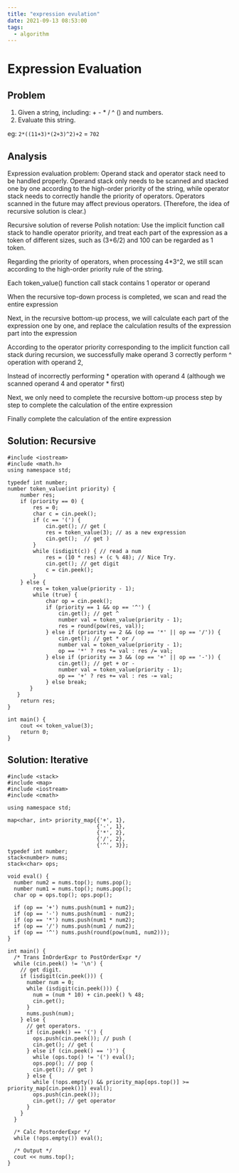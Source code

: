 ```yaml
---
title: "expression evulation"
date: 2021-09-13 08:53:00
tags:
  - algorithm
---
```

# Expression Evaluation

## Problem

1. Given a string, including: + - * / ^ () and numbers.
2. Evaluate this string.

eg: `2*((11+3)*(2+3)^2)+2` = `702`

## Analysis
Expression evaluation problem: Operand stack and operator stack need to be handled properly. Operand stack only needs to be scanned and stacked one by one according to the high-order priority of the string, while operator stack needs to correctly handle the priority of operators. Operators scanned in the future may affect previous operators. (Therefore, the idea of ​​recursive solution is clear.)

Recursive solution of reverse Polish notation: Use the implicit function call stack to handle operator priority, and treat each part of the expression as a token of different sizes, such as (3+6/2) and 100 can be regarded as 1 token.

Regarding the priority of operators, when processing 4*3^2, we still scan according to the high-order priority rule of the string.

Each token_value() function call stack contains 1 operator or operand

When the recursive top-down process is completed, we scan and read the entire expression

Next, in the recursive bottom-up process, we will calculate each part of the expression one by one, and replace the calculation results of the expression part into the expression

According to the operator priority corresponding to the implicit function call stack during recursion, we successfully make operand 3 correctly perform ^ operation with operand 2,

Instead of incorrectly performing * operation with operand 4 (although we scanned operand 4 and operator * first)

Next, we only need to complete the recursive bottom-up process step by step to complete the calculation of the entire expression

Finally complete the calculation of the entire expression

## Solution: Recursive

```
#include <iostream>
#include <math.h>
using namespace std;

typedef int number;
number token_value(int priority) {
    number res;
    if (priority == 0) {
        res = 0;
        char c = cin.peek();
        if (c == '(') {
            cin.get(); // get (
            res = token_value(3); // as a new expression
            cin.get();  // get )
        } 
        while (isdigit(c)) { // read a num
            res = (10 * res) + (c % 48); // Nice Try.
            cin.get(); // get digit
            c = cin.peek();
        }
    } else {
        res = token_value(priority - 1);
        while (true) {
            char op = cin.peek();
            if (priority == 1 && op == '^') {
                cin.get(); // get ^
                number val = token_value(priority - 1);
                res = round(pow(res, val));
            } else if (priority == 2 && (op == '*' || op == '/')) {
                cin.get(); // get * or /
                number val = token_value(priority - 1);
                op == '*' ? res *= val : res /= val;
            } else if (priority == 3 && (op == '+' || op == '-')) {
                cin.get(); // get + or -
                number val = token_value(priority - 1);
                op == '+' ? res += val : res -= val;
            } else break;
       }
   }
    return res;
}

int main() {
    cout << token_value(3);
    return 0;
}
```

## Solution: Iterative

```
#include <stack>
#include <map>
#include <iostream>
#include <cmath>

using namespace std;

map<char, int> priority_map{{'+', 1},
                            {'-', 1},
                            {'*', 2},
                            {'/', 2},
                            {'^', 3}};
typedef int number;
stack<number> nums;
stack<char> ops;

void eval() {
  number num2 = nums.top(); nums.pop();
  number num1 = nums.top(); nums.pop();
  char op = ops.top(); ops.pop();

  if (op == '+') nums.push(num1 + num2);
  if (op == '-') nums.push(num1 - num2);
  if (op == '*') nums.push(num1 * num2);
  if (op == '/') nums.push(num1 / num2);
  if (op == '^') nums.push(round(pow(num1, num2)));
}

int main() {
  /* Trans InOrderExpr to PostOrderExpr */
  while (cin.peek() != '\n') {
    // get digit.
    if (isdigit(cin.peek())) {
      number num = 0;
      while (isdigit(cin.peek())) {
        num = (num * 10) + cin.peek() % 48;
        cin.get();
      }
      nums.push(num);
    } else {
      // get operators.
      if (cin.peek() == '(') {
        ops.push(cin.peek()); // push (
        cin.get(); // get (
      } else if (cin.peek() == ')') {
        while (ops.top() != '(') eval();
        ops.pop(); // pop (
        cin.get(); // get )
      } else {
        while (!ops.empty() && priority_map[ops.top()] >= priority_map[cin.peek()]) eval();
        ops.push(cin.peek());
        cin.get(); // get operator
      }
    }
  }

  /* Calc PostorderExpr */
  while (!ops.empty()) eval();

  /* Output */
  cout << nums.top();
}
```
